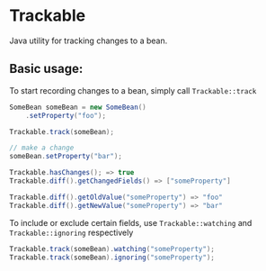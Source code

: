 # Trackable
Java utility for tracking changes to a bean.

## Basic usage:
To start recording changes to a bean, simply call `Trackable::track`
```java
SomeBean someBean = new SomeBean()
    .setProperty("foo");

Trackable.track(someBean);

// make a change
someBean.setProperty("bar");

Trackable.hasChanges(); => true
Trackable.diff().getChangedFields() => ["someProperty"]

Trackable.diff().getOldValue("someProperty") => "foo"
Trackable.diff().getNewValue("someProperty") => "bar"
```

To include or exclude certain fields, use `Trackable::watching` and `Trackable::ignoring` respectively
```java
Trackable.track(someBean).watching("someProperty");
Trackable.track(someBean).ignoring("someProperty");
```
